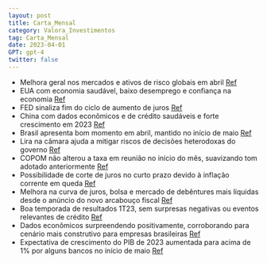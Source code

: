 ```yaml
---
layout: post
title: Carta_Mensal
category: Valora_Investimentos
tag: Carta_Mensal
date: 2023-04-01
GPT: gpt-4
twitter: false
---
```


- Melhora geral nos mercados e ativos de risco globais em abril
<a href="#" onclick="search_on_pdf('Carta Mensal – Abril de 2023www.valorainvest.com.brCenárioCenário MacroO mês de abril foi marcad')">Ref</a>
- EUA com economia saudável, baixo desemprego e confiança na economia
<a href="#" onclick="search_on_pdf('Os Estados Unidos continuam com economia saudável e níveis de desemprego ainda muito baixos, além de')">Ref</a>
- FED sinaliza fim do ciclo de aumento de juros
<a href="#" onclick="search_on_pdf('forte sinalização do FED do fim do ciclo de aumento de juros, já, portanto, trazendo como pauta um e')">Ref</a>
- China com dados econômicos e de crédito saudáveis e forte crescimento em 2023
<a href="#" onclick="search_on_pdf('mantendo um cenário base de forte crescimento para 2023. Essa expansão é fundamental para o crescime')">Ref</a>
- Brasil apresenta bom momento em abril, mantido no início de maio
<a href="#" onclick="search_on_pdf('No Brasil, também observamos um bom momento em abril que vem se mantendo no início de maio. Algunsp')">Ref</a>
- Lira na câmara ajuda a mitigar riscos de decisões heterodoxas do governo
<a href="#" onclick="search_on_pdf('1.O posicionamento de Lira na câmara em relação a algumas pautas complexas do governo, visto de for')">Ref</a>
- COPOM não alterou a taxa em reunião no início do mês, suavizando tom adotado anteriormente
<a href="#" onclick="search_on_pdf('alterou a taxa. Ainda assim, na nossa visão, suavizou o duro tom que vinha adotando nas últimasreun')">Ref</a>
- Possibilidade de corte de juros no curto prazo devido à inflação corrente em queda
<a href="#" onclick="search_on_pdf('probabilidade de termos um início de corte de juros no curto prazo.Como viemos falando, essa dinâmi')">Ref</a>
- Melhora na curva de juros, bolsa e mercado de debêntures mais líquidas desde o anúncio do novo arcabouço fiscal
<a href="#" onclick="search_on_pdf('normalização da liquidez do sistema financeiro e do mercado de capitais local.Desde o anúncio do no')">Ref</a>
- Boa temporada de resultados 1T23, sem surpresas negativas ou eventos relevantes de crédito
<a href="#" onclick="search_on_pdf('Tudo posto acima, somado a, até o momento, uma boa temporada de resultados do 1T23 e, principalmente')">Ref</a>
- Dados econômicos surpreendendo positivamente, corroborando para cenário mais construtivo para empresas brasileiras
<a href="#" onclick="search_on_pdf('da desconfiança de até quando esse cenário se sustentará, corroboram para um cenário mais construtiv')">Ref</a>
- Expectativa de crescimento do PIB de 2023 aumentada para acima de 1% por alguns bancos no início de maio
<a href="#" onclick="search_on_pdf('Cenáriode crescimento do PIB de 2023 para acima de 1%. A magnitude e a direção da mudança são bem r')">Ref</a>
